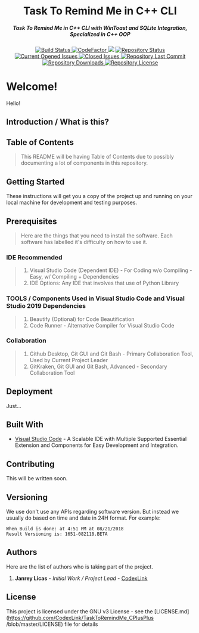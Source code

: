 <h1 align="center">Task To Remind Me in C++ CLI</h1>
<h5 align="center">Task To Remind Me in C++ CLI with WinToast and SQLite Integration, Specialized in C++ OOP</h5>

<div align="center" markdown="10">
  <a href="https://travis-ci.com/CodexLink/TaskToRemindMe_CPlusPlus">
    <img src="https://badgen.net/travis/CodexLink/TaskToRemindMe_CPlusPlus" alt="Build Status">
  </a>
<a href="https://www.codefactor.io/repository/github/codexlink/TaskToRemindMe_CPlusPlus">
    <img src="https://www.codefactor.io/repository/github/codexlink/TaskToRemindMe_CPlusPlus/badge" alt="CodeFactor" />
</a>
<a href="https://www.codacy.com/app/CodexLink/TaskToRemindMe_CPlusPlus?utm_source=github.com&amp;utm_medium=referral&amp;utm_content=CodexLink/TaskToRemindMe_CPlusPlus&amp;utm_campaign=Badge_Grade"><img src="https://api.codacy.com/project/badge/Grade/78fb2db215e1473e9bc4f4c0dfaa896f"/></a>
  <a href="https://github.com/CodexLink/TaskToRemindMe_CPlusPlus">
    <img src="https://badgen.net/github/status/CodexLink/TaskToRemindMe_CPlusPlus" alt="Repository Status">
  </a>
  <a href="https://github.com/CodexLink/TaskToRemindMe_CPlusPlus">
    <img src="https://badgen.net/github/open-issues/CodexLink/TaskToRemindMe_CPlusPlus" alt="Current Opened Issues">
  </a>
  <a href="https://github.com/CodexLink/TaskToRemindMe_CPlusPlus">
    <img src="https://badgen.net/github/closed-issues/CodexLink/TaskToRemindMe_CPlusPlus" alt="Closed Issues">
  </a>
  <a href="https://github.com/CodexLink/TaskToRemindMe_CPlusPlus">
    <img src="https://badgen.net/github/last-commit/CodexLink/TaskToRemindMe_CPlusPlus" alt="Repository Last Commit">
  </a>
  <a href="https://github.com/CodexLink/TaskToRemindMe_CPlusPlus">
    <img src="https://badgen.net/github/assets-dl/CodexLink/TaskToRemindMe_CPlusPlus" alt="Repository Downloads">
  </a>
  <a href="https://github.com/CodexLink/TaskToRemindMe_CPlusPlus">
    <img src="https://badgen.net/github/license/CodexLink/TaskToRemindMe_CPlusPlus" alt="Repository License">
  </a>
</div>


# Welcome!
Hello!

## Introduction / What is this?

## Table of Contents

> This README will be having Table of Contents due to possibly documenting a lot of components in this repository.


## Getting Started

These instructions will get you a copy of the project up and running on your local machine for development and testing purposes. 

## Prerequisites

> Here are the things that you need to install the software. Each software has labelled it's difficulty on how to use it.


### IDE Recommended
 > 1. Visual Studio Code (Dependent IDE) - For Coding w/o Compiling - Easy, w/ Compiling + Dependencies
 >2. IDE Options: Any IDE that involves that use of Python Library

### TOOLS / Components Used in Visual Studio Code and Visual Studio 2019 Dependencies
> 1. Beautify (Optional) for Code Beautification
> 2. Code Runner - Alternative Compiler for Visual Studio Code

### Collaboration
> 1. Github Desktop, Git GUI and Git Bash - Primary Collaboration Tool, Used by Current Project Leader
> 2. GitKraken, Git GUI and Git Bash, Advanced - Secondary Collaboration Tool


## Deployment

Just...

## Built With

* [Visual Studio Code](https://code.visualstudio.com/) - A Scalable IDE with
Multiple Supported Essential Extension and Components for Easy Development and Integration.

## Contributing

This will be written soon.

## Versioning

We use don't use any APIs regarding software version. But instead we usually do based on time and date in 24H format. For example:
```
When Build is done: at 4:51 PM at 08/21/2018
Result Versioning is: 1651-082118.BETA
```

## Authors

Here are the list of authors who is taking part of the project.

1. **Janrey Licas** - *Initial Work / Project Lead* - [CodexLink](https://github.com/CodexLink)

## License

This project is licensed under the GNU v3 License - see the [LICENSE.md](https://github.com/CodexLink/TaskToRemindMe_CPlusPlus
/blob/master/LICENSE) file for details

